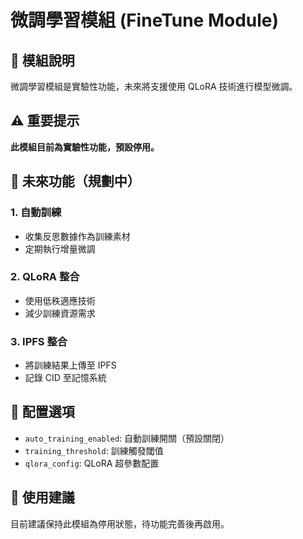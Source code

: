 # 微調學習模組 (FineTune Module)

## 📝 模組說明

微調學習模組是實驗性功能，未來將支援使用 QLoRA 技術進行模型微調。

## ⚠️ 重要提示

**此模組目前為實驗性功能，預設停用。**

## 🎯 未來功能（規劃中）

### 1. 自動訓練
- 收集反思數據作為訓練素材
- 定期執行增量微調

### 2. QLoRA 整合
- 使用低秩適應技術
- 減少訓練資源需求

### 3. IPFS 整合
- 將訓練結果上傳至 IPFS
- 記錄 CID 至記憶系統

## 🔧 配置選項

- `auto_training_enabled`: 自動訓練開關（預設關閉）
- `training_threshold`: 訓練觸發閾值
- `qlora_config`: QLoRA 超參數配置

## 📌 使用建議

目前建議保持此模組為停用狀態，待功能完善後再啟用。
